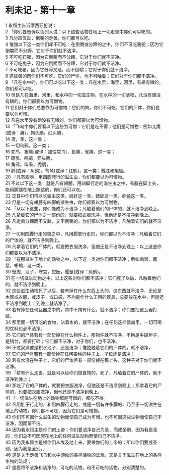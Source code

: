 # 利未记 - 第十一章
  
 1 永恒主告诉摩西亚伦说：  
 2 「你们要告诉以色列人说：以下这些活物在地上一切走兽中你们可以吃的。  
 3 凡分蹄叉趾，倒嚼的走兽，你们都可以吃。  
 4 惟独以下这一类你们却不可吃：在倒嚼或分蹄的之中，你们不可吃骆驼；因为它倒嚼而不分蹄，它对于你们就不洁净。  
 5 不可吃石獾，因为它倒嚼而不分蹄，它对于你们就不洁净。  
 6 不可吃兔子，因为它倒嚼而不分蹄，它对于你们就不洁净。  
 7 不可吃猪，因为它分蹄叉趾，而不倒嚼；它对于你们就不洁净。  
 8 这些兽的肉你们不可吃，它们的尸体，也不可触着；它们对于你们都不洁净。  
 9 「凡在水中的，你们可以吃以下这一类：凡在水里，海里，河里，有翅有鳞的，你们都可以吃。  
 10 但是凡在海里，河里，和水中的一切滋生物，在水中的一切活物，凡没有翅没有鳞的，你们都要以为可憎物。  
 11 它们对于你们总要作为可憎物：它们的肉，你们不可吃，它们的尸体，你们也要以为可憎。  
 12 凡在水里没有翅没有无鳞的，你们都要以为可憎物。  
 13 「飞鸟中你们要看以下这些为可憎：它们是吃不得；他们是可憎物：例如兀鹰(或译：鹰)，狗头鵰，红头鵰，  
 14 鸢，隼，这一类；  
 15 一切乌鸦，这一类；  
 16 鸵鸟，夜鹰(或译：雄性鸵鸟)，鱼鹰，雀鹰，这一类；  
 17 鸱鴞，鸬鹚，猫头鹰，  
 18 角鸱，叫枭，秃鵰，  
 19 鹳(或译：角鸱)，鹭鸶(或译：红鹤)，这一类；戴胜和蝙蝠。  
 20 「凡有翅膀，用四脚爬行的滋生虫，你们都要以为可憎物。  
 21 不过以下这一类：就是凡有翅膀，用四脚行走的滋生虫之中，有腿在脚上头，能用脚腿在地上蹦跳的，你们还可以吃。  
 22 这其中你们可以吃蝗虫这类，蚂蚱这一类，蟋蟀这一类，蚱蜢这一类。  
 23 但是一切有翅膀有四脚的滋生虫，你们都要以为可憎物。  
 24 「从以下这些，你们能成为不洁净；凡触着他们的尸体的，就不洁净到晚上。  
 25 凡拿着它的尸体之一部份的，就要把衣服洗净，但他还是不洁净到晚上。  
 26 凡走兽分蹄而不叉趾，又不倒嚼的，你们都以为不洁净；凡触着它们的就不洁净。  
 27 一切用四脚行走的兽之中，凡用脚掌行走的，你们都以为不洁净：凡触着它们的尸体的，就不洁净到晚上。  
 28 凡拿着它们的尸体的，就要把衣服洗净，但他还是不洁净到晚上：以上这些你们都要以为不洁净。  
 29 「在那滋生于地上的动物之中，以下这一类对你们都不洁净；例如鼬鼠，鼫鼠，蜥蜴，这一类，  
 30 壁虎，龙子，守宫，蛇医，蝘蜓(或译：角鸱)。  
 31 在一切滋生动物之中，以上这些对你们都不洁净；它们死了以后，凡触着他们的，就不洁净到晚上。  
 32 这些滋生动物死了以后，若有掉在什么东西上头的，这东西就不洁净，无论是木器或衣服，或皮子，或口袋，不拘是作什么工用的器具，总要放在水中，但是还不洁净到晚上；到晚上就洁净了。  
 33 若有掉在任何瓦器之中的，其中不拘有什么，就不洁净；你们要把这瓦器打破。  
 34 那里面一切可吃的食物，沾着水的，就不洁净；在任何这样器皿里，一切可喝的饮料也必不洁净。  
 35 它们的尸体若有一部份掉在什么物件上，那物件就不洁净，不拘是手提炉子，是锅台，都要打碎；它们都不洁净，对于你们，也不洁净。  
 36 不过泉源或是积水池子，还是洁净；惟独触着它们的尸体的，就不洁净，  
 37 它们的尸体若有一部份掉在任何要种的种子上，子粒还是洁净；  
 38 若有水浇在种子上，它们的尸体若有一部份掉在那上头，这种子对于你们就不洁净。  
 39 「若有什么走兽，就是可以给你们做食物的，死了，凡触着它的尸体的，就不洁净到晚上；  
 40 那吃了它的尸体的，就要把衣服洗净，但他还是不洁净到晚上；那拿着它的尸体的，也要把衣服洗净，但他还是不洁净到晚上。  
 41 「一切滋生在地上的动物都是可憎的，都吃不得。  
 42 凡用肚子行走的，和用四脚行走的，或是一切有许多脚的，乃至于一切滋生在地上的动物，你们都不可吃，因为它们是可憎物。  
 43 你们不可因什么滋生的动物而使自己成为可憎，也不可因这些生物而使自己不洁净，因而蒙不洁。  
 44 因为我永恒主是你们的上帝；你们要洁净自己为圣，而成圣别，因为我是圣的；你们总不可因爬在地上的任何滋生动物而使自己不洁净。  
 45 因为我永恒主是领你们从埃及地上来，要做你们的上帝的；所以你们要成圣别，因为我是圣别。」  
 46 这是关于走兽飞鸟和水中游动的各样活物的法规，又是关于滋生在地上的各样生物的法规；  
 47 是要将不洁净和洁净的，可吃的活物，和不可吃的活物，分别清楚的。